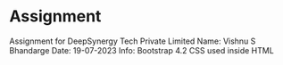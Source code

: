 # Assignment
Assignment for DeepSynergy Tech Private Limited
Name: Vishnu S Bhandarge
    Date: 19-07-2023
    Info: 
        Bootstrap 4.2
        CSS used inside HTML
